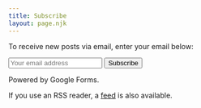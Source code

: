 ```yaml
---
title: Subscribe
layout: page.njk
---
```

To receive new posts via email, enter your email below:

<form class="subscribe-box" action="https://docs.google.com/forms/d/e/1FAIpQLSdjHv8SvZxShkZVvNVEGXf4DRHJZDqcPEqUY7EqBSgOtJGByw/formResponse" method="POST" target="_blank">
    <input type="email" name="entry.950185210" placeholder="Your email address" required>
    <button type="submit">Subscribe</button>
</form>
<p class=disclaimer>Powered by Google Forms.</p>

If you use an RSS reader, a [feed](/feed.xml) is also available.